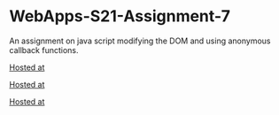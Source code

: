 # WebApps-S21-Assignment-7
An assignment on java script modifying the DOM and using anonymous callback functions.

[Hosted at](https://44-563-web-apps-s21.github.io/webapps-s21-assignment-7-Nikhilreddy012/treasure.html)

[Hosted at](https://44-563-web-apps-s21.github.io/webapps-s21-assignment-7-Nikhilreddy012/reaction.html)

[Hosted at](https://44-563-web-apps-s21.github.io/webapps-s21-assignment-7-Nikhilreddy012/listy.html)
